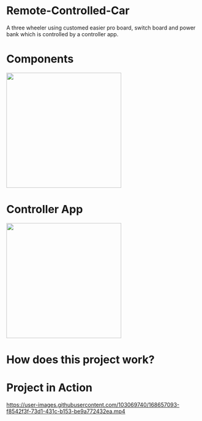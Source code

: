 # Remote-Controlled-Car
A three wheeler using customed easier pro board, switch board and power bank which is controlled by a controller app.
# Components
<img src="https://user-images.githubusercontent.com/103069740/170375004-26c921c9-0ee5-4732-a5dd-efe624e35b79.png" width="300">


# Controller App
<img src="https://user-images.githubusercontent.com/103069740/168968078-816e4f1c-038f-427b-9015-2cb180a75b0f.jpg" width="300">

# How does this project work?

# Project in Action
https://user-images.githubusercontent.com/103069740/168657093-f8542f3f-73d1-431c-b153-be9a772432ea.mp4
